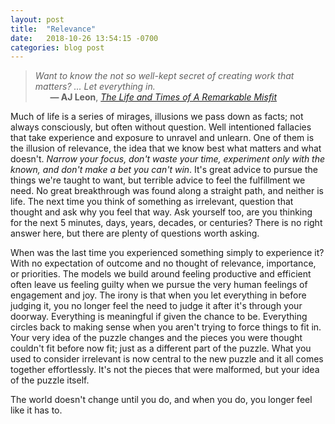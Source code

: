 ```yaml
---
layout: post
title:  "Relevance"
date:   2018-10-26 13:54:15 -0700
categories: blog post
---
```

>*Want to know the not so well-kept secret of creating work that matters? ... Let everything in.* 
 <br>&nbsp;&nbsp;&nbsp;&nbsp;&nbsp;&nbsp;__&mdash; AJ Leon__, [*The Life and Times of A Remarkable Misfit*](http://aj-leon.com/pursuitofeverything/wp-content/uploads/2012/08/The-Life-and-Times-of-A-Remarkable-Misfit.pdf "The Life and Times of A Remarkable Misfit - AJ Leon")

Much of life is a series of mirages, illusions we pass down as facts; not always consciously, but often without question. Well intentioned fallacies that take experience and exposure to unravel and unlearn. One of them is the illusion of relevance, the idea that we know best what matters and what doesn't. *Narrow your focus, don't waste your time, experiment only with the known, and don't make a bet you can't win*. It's great advice to pursue the things we're taught to want, but terrible advice to feel the fulfillment we need. No great breakthrough was found along a straight path, and neither is life. The next time you think of something as irrelevant, question that thought and ask why you feel that way. Ask yourself too, are you thinking for the next 5 minutes, days, years, decades, or centuries? There is no right answer here, but there are plenty of questions worth asking. 

When was the last time you experienced something simply to experience it? With no expectation of outcome and no thought of relevance, importance, or priorities. The models we build around feeling productive and efficient often leave us feeling guilty when we pursue the very human feelings of engagement and joy. The irony is that when you let everything in before judging it, you no longer feel the need to judge it after it's through your doorway. Everything is meaningful if given the chance to be. Everything circles back to making sense when you aren't trying to force things to fit in. Your very idea of the puzzle changes and the pieces you were thought couldn't fit before now fit; just as a different part of the puzzle. What you used to consider irrelevant is now central to the new puzzle and it all comes together effortlessly. It's not the pieces that were malformed, but your idea of the puzzle itself. 

The world doesn't change until you do, and when you do, you longer feel like it has to. 


